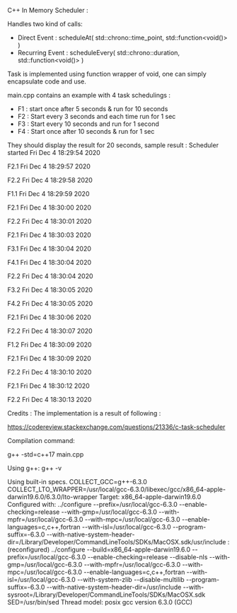 C++ In Memory Scheduler :

Handles two kind of calls:
- Direct Event : scheduleAt( std::chrono::time_point, std::function<void()> )
- Recurring Event : scheduleEvery( std::chrono::duration, std::function<void()> )

Task is implemented using function wrapper of void, one can simply encapsulate
code and use.

main.cpp contains an example with 4 task schedulings :
- F1 : start once after 5 seconds & run for 10 seconds  
- F2 : Start every 3 seconds and each time run for 1 sec 
- F3 : Start every 10 seconds and run for 1 second
- F4 : Start once after 10 seconds & run for 1 sec

They should display the result for 20 seconds, sample result :
Scheduler started Fri Dec  4 18:29:54 2020

F2.1 Fri Dec  4 18:29:57 2020

F2.2 Fri Dec  4 18:29:58 2020

F1.1 Fri Dec  4 18:29:59 2020

F2.1 Fri Dec  4 18:30:00 2020

F2.2 Fri Dec  4 18:30:01 2020

F2.1 Fri Dec  4 18:30:03 2020

F3.1 Fri Dec  4 18:30:04 2020

F4.1 Fri Dec  4 18:30:04 2020

F2.2 Fri Dec  4 18:30:04 2020

F3.2 Fri Dec  4 18:30:05 2020

F4.2 Fri Dec  4 18:30:05 2020

F2.1 Fri Dec  4 18:30:06 2020

F2.2 Fri Dec  4 18:30:07 2020

F1.2 Fri Dec  4 18:30:09 2020

F2.1 Fri Dec  4 18:30:09 2020

F2.2 Fri Dec  4 18:30:10 2020

F2.1 Fri Dec  4 18:30:12 2020

F2.2 Fri Dec  4 18:30:13 2020


Credits :
The implementation is a result of following : 

https://codereview.stackexchange.com/questions/21336/c-task-scheduler

Compilation command: 

g++ -std=c++17 main.cpp


Using g++: g++ -v

Using built-in specs.
COLLECT_GCC=g++-6.3.0
COLLECT_LTO_WRAPPER=/usr/local/gcc-6.3.0/libexec/gcc/x86_64-apple-darwin19.6.0/6.3.0/lto-wrapper
Target: x86_64-apple-darwin19.6.0
Configured with: ../configure --prefix=/usr/local/gcc-6.3.0 --enable-checking=release --with-gmp=/usr/local/gcc-6.3.0 --with-mpfr=/usr/local/gcc-6.3.0 --with-mpc=/usr/local/gcc-6.3.0 --enable-languages=c,c++,fortran --with-isl=/usr/local/gcc-6.3.0 --program-suffix=-6.3.0 --with-native-system-header-dir=/Library/Developer/CommandLineTools/SDKs/MacOSX.sdk/usr/include : (reconfigured) ../configure --build=x86_64-apple-darwin19.6.0 --prefix=/usr/local/gcc-6.3.0 --enable-checking=release --disable-nls --with-gmp=/usr/local/gcc-6.3.0 --with-mpfr=/usr/local/gcc-6.3.0 --with-mpc=/usr/local/gcc-6.3.0 --enable-languages=c,c++,fortran --with-isl=/usr/local/gcc-6.3.0 --with-system-zlib --disable-multilib --program-suffix=-6.3.0 --with-native-system-header-dir=/usr/include --with-sysroot=/Library/Developer/CommandLineTools/SDKs/MacOSX.sdk SED=/usr/bin/sed
Thread model: posix
gcc version 6.3.0 (GCC) 

